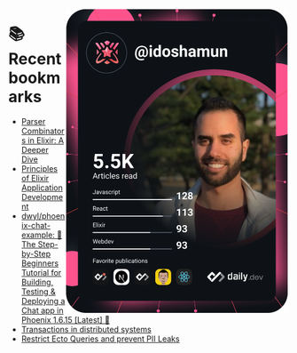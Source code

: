 <a href="https://app.daily.dev/idoshamun"><img src="https://raw.githubusercontent.com/idoshamun/idoshamun/devcard/devcard.svg" align='right' width="400" alt="Ido Shamun's Dev Card"/></a>

# 📚 Recent bookmarks
<!-- BOOKMARKS:START -->
- [Parser Combinators in Elixir: A Deeper Dive](https://app.daily.dev/posts/czJPai9Pu?utm_source=rss&utm_medium=bookmarks&utm_campaign=28849d86070e4c099c877ab6837c61f0)
- [Principles of Elixir Application Development](https://app.daily.dev/posts/HjB2yqFiA?utm_source=rss&utm_medium=bookmarks&utm_campaign=28849d86070e4c099c877ab6837c61f0)
- [dwyl/phoenix-chat-example: 💬 The Step-by-Step Beginners Tutorial for Building, Testing &amp; Deploying a Chat app in Phoenix 1.6.15 [Latest] 🚀](https://app.daily.dev/posts/CiW6fSFGG?utm_source=rss&utm_medium=bookmarks&utm_campaign=28849d86070e4c099c877ab6837c61f0)
- [Transactions in distributed systems](https://app.daily.dev/posts/Uh23djkAz?utm_source=rss&utm_medium=bookmarks&utm_campaign=28849d86070e4c099c877ab6837c61f0)
- [Restrict Ecto Queries and prevent PII Leaks](https://app.daily.dev/posts/43c0f00op?utm_source=rss&utm_medium=bookmarks&utm_campaign=28849d86070e4c099c877ab6837c61f0)
<!-- BOOKMARKS:END -->
